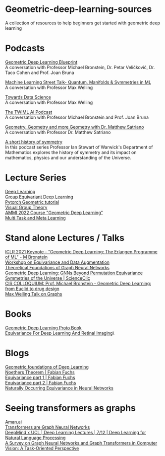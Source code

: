 # Geometric-deep-learning-sources
A collection of resources to help beginners get started with geometric deep learning

# Podcasts

[Geometric Deep Learning Blueprint](https://www.youtube.com/watch?v=bIZB1hIJ4u8)\
A conversation with Professor Michael Bronstein, Dr. Petar Veličković, Dr. Taco Cohen and Prof. Joan Bruna

[Machine Learning Street Talk- Quantum, Manifolds & Symmetries in ML](https://www.youtube.com/watch?v=mmDw5glry9w)\
A conversation with Professor Max Welling

[Towards Data Science](https://podcasts.apple.com/ca/podcast/36-max-welling-the-future-of-machine-learning/id1470952338?i=1000476656813)\
A conversation with Professor Max Welling

[The TWIML AI Podcast](https://www.youtube.com/watch?v=Qtgep2CEExY)\
A conversation with Professor Michael Bronstein and Prof. Joan Bruna

[Geometry, Geometry and more Geometry with Dr. Matthew Satriano](https://www.youtube.com/watch?v=oIuL8_tLXjQ&list=LL&index=31)\
A conversation with Professor Dr. Matthew Satriano

[A short history of symmetry](https://warwick.ac.uk/newsandevents/podcasts/media/more/symmetry/)\
In this podcast series Professor Ian Stewart of Warwick's Department of Mathematics explores the history of symmetry and its impact on mathematics, physics and our understanding of the Universe.


# Lecture Series
[Deep Learning](https://www.youtube.com/playlist?list=PLut9dwe1z0dDOlSikFHe-HH4O3uxETj4m)\
[Group Equivariant Deep Learning](https://www.youtube.com/watch?v=z2OEyUgSH2c&list=PL8FnQMH2k7jzPrxqdYufoiYVHim8PyZWd&index=2)\
[Pytorch Geometric tutorial](https://www.youtube.com/watch?v=JtDgmmQ60x8&list=PLGMXrbDNfqTzqxB1IGgimuhtfAhGd8lHF&index=2)\
[Visual Group Theory](https://www.youtube.com/playlist?list=PLwV-9DG53NDxU337smpTwm6sef4x-SCLv)\
[AMMI 2022 Course "Geometric Deep Learning"](https://www.youtube.com/watch?v=5c_-KX1sRDQ&list=PLn2-dEmQeTfSLXW8yXP4q_Ii58wFdxb3C)\
[Multi Task and Meta Learning](https://www.youtube.com/watch?v=0rZtSwNOTQo&list=PLoROMvodv4rMC6zfYmnD7UG3LVvwaITY5)


# Stand alone Lectures / Talks
[ICLR 2021 Keynote - "Geometric Deep Learning: The Erlangen Programme of ML" - M Bronstein](https://www.youtube.com/watch?v=w6Pw4MOzMuo)\
[Workshop on Equivariance and Data Augmentation](https://www.youtube.com/playlist?list=PL7VfmMOOwNlJ5PndlhiMwjvqDTA6m1Z9i)\
[Theoretical Foundations of Graph Neural Networks](https://www.youtube.com/watch?v=uF53xsT7mjc)\
[Geometric Deep Learning: GNNs Beyond Permutation Equivariance](https://www.youtube.com/watch?v=aCUOAkOqNoU)\
[Symmetries of the Universe | ScienceClic](https://www.youtube.com/watch?v=hF_uHfSoOGA)\
[CIS COLLOQUIUM: Prof. Michael Bronstein - Geometric Deep Learning: from Euclid to drug design](https://www.youtube.com/watch?v=lYsuATGY0Ao)\
[Max Welling Talk on Graphs](https://www.youtube.com/watch?v=Wx8J-Kw3fTA)

# Books
[Geometric Deep Learning Proto Book](https://arxiv.org/abs/2104.13478)\
[Equivariance For Deep Learning And
Retinal Imaging](https://discovery.ucl.ac.uk/id/eprint/10078529/1/Worrell_thesis_no%20statement.pdf)\

# Blogs
[Geometric foundations of Deep Learning](https://towardsdatascience.com/geometric-foundations-of-deep-learning-94cdd45b451d)\
[Noethers Theorem | Fabian Fuchs](https://fabianfuchsml.github.io/noether/)\
[Equivariance part 1 | Fabian Fuchs](https://fabianfuchsml.github.io/equivariance1of2/)\
[Equivariance part 2 | Fabian Fuchs](https://fabianfuchsml.github.io/alphafold2/)\
[Naturally Occurring Equivariance in Neural Networks](https://distill.pub/2020/circuits/equivariance/)

# Seeing transformers as graphs
[Aman.ai](https://aman.ai/primers/ai/transformers/#sentences-are-fully-connected-word-graphs)\
[Transformers are Graph Neural Networks](https://towardsdatascience.com/transformers-are-graph-neural-networks-bca9f75412aa)\
[DeepMind x UCL | Deep Learning Lectures | 7/12 | Deep Learning for Natural Language Processing](https://www.youtube.com/watch?v=8zAP2qWAsKg)\
[A Survey on Graph Neural Networks and Graph Transformers in Computer Vision: A Task-Oriented Perspective](https://arxiv.org/pdf/2209.13232.pdf)










